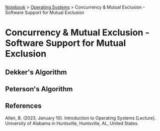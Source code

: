 <a href="../">Notebook</a> > <a href="./">Operating Systems</a> > Concurrency & Mutual Exclusion - Software Support for Mutual Exclusion

# Concurrency & Mutual Exclusion - Software Support for Mutual Exclusion



## Dekker's Algorithm



## Peterson's Algorithm






## References

Allen, B. (2023, January 10). Introduction to Operating Systems [Lecture]. University of Alabama in Huntsville, Huntsville, AL, United States.
